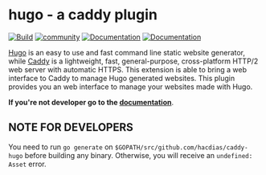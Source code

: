 # hugo - a caddy plugin

[![Build](https://img.shields.io/travis/hacdias/caddy-hugo.svg?style=flat-square)](https://travis-ci.org/hacdias/caddy-hugo)
[![community](https://img.shields.io/badge/community-forum-ff69b4.svg?style=flat-square)](https://forum.caddyserver.com)
[![Documentation](https://img.shields.io/badge/caddy-doc-F06292.svg?style=flat-square)](https://caddyserver.com/docs/hugo)
[![Documentation](https://img.shields.io/badge/godoc-reference-blue.svg?style=flat-square)](http://godoc.org/github.com/hacdias/caddy-hugo)

[Hugo](http://gohugo.io/) is an easy to use and fast command line static website generator, while [Caddy](http://caddyserver.com) is a lightweight, fast, general-purpose, cross-platform HTTP/2 web server with automatic HTTPS. This extension is able to bring a web interface to Caddy to manage Hugo generated websites. This plugin provides you an web interface to manage your websites made with Hugo.

**If you're not developer go to the [documentation](https://caddyserver.com/docs/hugo)**.

## NOTE FOR DEVELOPERS

You need to run `go generate` on `$GOPATH/src/github.com/hacdias/caddy-hugo` before building any binary. Otherwise, you will receive an `undefined: Asset` error.

